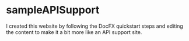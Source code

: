 # sampleAPISupport
I created this website by following the DocFX quickstart steps and editing the content to make it a bit more like an API support site.
